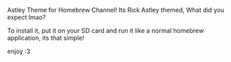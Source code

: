 Astley Theme for Homebrew Channel!
Its Rick Astley themed, What did you expect lmao?

To install it, put it on your SD card and run it like a normal homebrew application, its that simple!

enjoy :3
